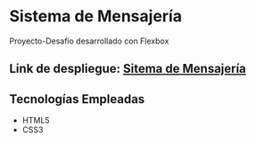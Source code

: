 # Sistema de Mensajería
Proyecto-Desafío desarrollado con Flexbox

## Link de despliegue: [Sitema de Mensajería](https://aepenalver.github.io/sistema-de-mensajeria/)

## Tecnologías Empleadas
- HTML5
- CSS3
